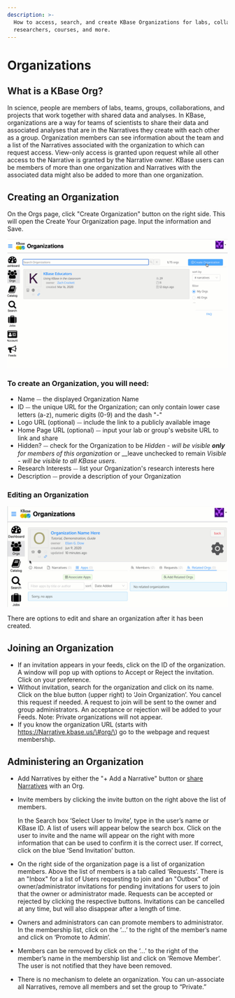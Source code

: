 ```yaml
---
description: >-
  How to access, search, and create KBase Organizations for labs, collaborating
  researchers, courses, and more.
---
```


# Organizations

## What is a KBase Org? 

In science, people are members of labs, teams, groups, collaborations, and projects that work together with shared data and analyses. In KBase, organizations are a way for teams of scientists to share their data and associated analyses that are in the Narratives they create with each other as a group. Organization members can see information about the team and a list of the Narratives associated with the organization to which can request access. View-only access is granted upon request while all other access to the Narrative is granted by the Narrative owner. KBase users can be members of more than one organization and Narratives with the associated data might also be added to more than one organization. 

## Creating an Organization

On the Orgs page, click "Create Organization" button on the right side. This will open the Create Your Organization page. Input the information and Save. 

![](../../.gitbook/assets/creatinganorg.gif)

### To create an Organization, you will need: 

* Name ⏤ the displayed Organization Name
* ID ⏤ the unique URL for the Organization; can only contain lower case letters \(a-z\), numeric digits \(0-9\) and the dash "-"
* Logo URL \(optional\) ⏤ include the link to a publicly available image 
* Home Page URL \(optional\) ⏤ input your lab or group's website URL to link and share
* Hidden? ⏤ check for the Organization to be _Hidden - will be visible **only** for members of this organization_ or __leave unchecked to remain _Visible - will be visible to all KBase users_.
* Research Interests ⏤ list your Organization's research interests here
* Description ⏤ provide a description of your Organization

### Editing an Organization

![](../../.gitbook/assets/orgmenuandediting.gif)

There are options to edit and share an organization after it has been created. 

## Joining an Organization

* If an invitation appears in your feeds, click on the ID of the organization. A window will pop up with options to Accept or Reject the invitation. Click on your preference.
* Without invitation, search for the organization and click on its name. Click on the blue button \(upper right\) to ‘Join Organization’. You cancel this request if needed. A request to join will be sent to the owner and group administrators. An acceptance or rejection will be added to your Feeds. Note: Private organizations will not appear. 
* If you know the organization URL \(starts with https://Narrative.kbase.us/\#org/\) go to the webpage and request membership.

## Administering an Organization

* Add Narratives by either the "+ Add a Narrative" button or [share Narratives](share.md#users-tab) with an Org. 
* Invite members by clicking the invite button on the right above the list of members.

  In the Search box ‘Select User to Invite’, type in the user’s name or KBase ID. A list of users will appear below the search box. Click on the user to invite and the name will appear on the right with more information that can be used to confirm it is the correct user. If correct, click on the blue ‘Send Invitation’ button. 

* On the right side of the organization page is a list of organization members. Above the list of members is a tab called ‘Requests’. There is an "Inbox" for a list of Users requesting to join and an "Outbox" of owner/administrator invitations for pending invitations for users to join that the owner or administrator made. Requests can be accepted or rejected by clicking the respective buttons. Invitations can be cancelled at any time, but will also disappear after a length of time. 
* Owners and administrators can can promote members to administrator. In the membership list, click on the ‘...’ to the right of the member’s name and click on ‘Promote to Admin’.
* Members can be removed by click on the ‘...’ to the right of the member’s name in the membership list and click on ‘Remove Member’. The user is not notified that they have been removed.
*  There is no mechanism to delete an organization. You can un-associate all Narratives, remove all members and set the group to “Private.”   





